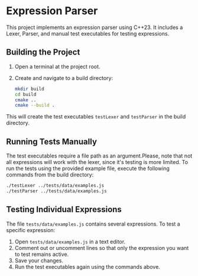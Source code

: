 # Expression Parser

This project implements an expression parser using C++23. It includes a Lexer, Parser, and manual test executables for testing expressions.

## Building the Project

1. Open a terminal at the project root.
2. Create and navigate to a build directory:

   ```sh
   mkdir build
   cd build
   cmake ..
   cmake --build .
   ```

This will create the test executables `testLexer` and `testParser` in the build directory.

## Running Tests Manually

The test executables require a file path as an argument.Please, note that not all expressions will work with the lexer, since it's testing is more limited. To run the tests using the provided example file, execute the following commands from the build directory:

   ```sh
   ./testLexer ../tests/data/examples.js
   ./testParser ../tests/data/examples.js
   ```

## Testing Individual Expressions

The file `tests/data/examples.js` contains several expressions. To test a specific expression:

1. Open `tests/data/examples.js` in a text editor.
2. Comment out or uncomment lines so that only the expression you want to test remains active.
3. Save your changes.
4. Run the test executables again using the commands above.


